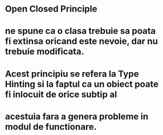 # Open Closed Principle

# ne spune ca o clasa trebuie sa poata fi extinsa oricand este nevoie, dar nu trebuie modificata. 
# Acest principiu se refera la Type Hinting si la faptul ca un obiect poate fi inlocuit de orice subtip al 
# acestuia fara a genera probleme in modul de functionare.
